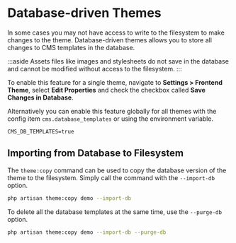 # Database-driven Themes

In some cases you may not have access to write to the filesystem to make changes to the theme. Database-driven themes allows you to store all changes to CMS templates in the database.

:::aside
Assets files like images and stylesheets do not save in the database and cannot be modified without access to the filesystem.
:::

To enable this feature for a single theme, navigate to **Settings > Frontend Theme**, select **Edit Properties** and check the checkbox called **Save Changes in Database**.

Alternatively you can enable this feature globally for all themes with the config item `cms.database_templates` or using the environment variable.

```text
CMS_DB_TEMPLATES=true
```

## Importing from Database to Filesystem

The `theme:copy` command can be used to copy the database version of the theme to the filesystem. Simply call the command with the `--import-db` option.

```bash
php artisan theme:copy demo --import-db
```

To delete all the database templates at the same time, use the `--purge-db` option.

```bash
php artisan theme:copy demo --import-db --purge-db
```
